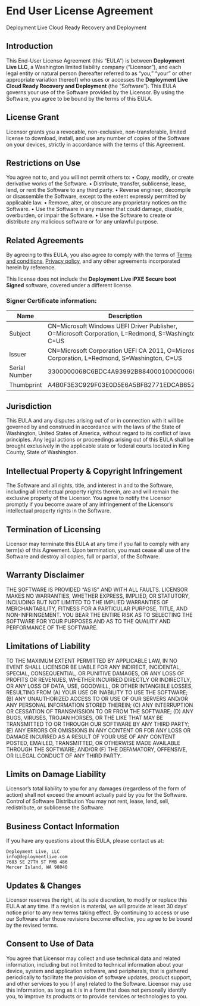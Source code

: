 # End User License Agreement 

Deployment Live Cloud Ready Recovery and Deployment

## Introduction

This End-User License Agreement (this “EULA”) is between **Deployment Live LLC**, a Washington limited liability company (“Licensor”), and each legal entity or natural person (hereafter referred to as “you,” “your” or other appropriate variation thereof) who uses or accesses the **Deployment Live Cloud Ready Recovery and Deployment** (the “Software”). This EULA governs your use of the Software provided by the Licensor. By using the Software, you agree to be bound by the terms of this EULA.

## License Grant
Licensor grants you a revocable, non-exclusive, non-transferable, limited license to download, install, and use any number of copies of the Software on your devices, strictly in accordance with the terms of this Agreement.

## Restrictions on Use
You agree not to, and you will not permit others to:
•	Copy, modify, or create derivative works of the Software.
•	Distribute, transfer, sublicense, lease, lend, or rent the Software to any third party.
•	Reverse engineer, decompile or disassemble the Software, except to the extent expressly permitted by applicable law.
•	Remove, alter, or obscure any proprietary notices on the Software.
•	Use the Software in any manner that could damage, disable, overburden, or impair the Software.
•	Use the Software to create or distribute any malicious software or for any unlawful purpose.

## Related Agreements
By agreeing to this EULA, you also agree to comply with the terms of [Terms and conditions](https://deploymentlive.com/legal.html), [Privacy policy](https://deploymentlive.com/legal.html), and any other agreements incorporated herein by reference.

This license does not include the **Deployment Live iPXE Secure boot Signed** software, covered under a different license. 

### Signer Certificate information:

|Name|Description|
|----|-----------|
|Subject|CN=Microsoft Windows UEFI Driver Publisher, O=Microsoft Corporation, L=Redmond, S=Washington, C=US|
|Issuer|CN=Microsoft Corporation UEFI CA 2011, O=Microsoft Corporation, L=Redmond, S=Washington, C=US|
|Serial Number|3300000068C6BDC4A93992B884000100000068|
|Thumbprint|A4B0F3E3C929F03E0D5E6A5BFB2771EDCAB652B0|

## Jurisdiction
This EULA and any disputes arising out of or in connection with it will be governed by and construed in accordance with the laws of the State of Washington, United States of America, without regard to its conflict of laws principles. Any legal actions or proceedings arising out of this EULA shall be brought exclusively in the applicable state or federal courts located in King County, State of Washington.

## Intellectual Property & Copyright Infringement
The Software and all rights, title, and interest in and to the Software, including all intellectual property rights therein, are and will remain the exclusive property of the Licensor. You agree to notify the Licensor promptly if you become aware of any infringement of the Licensor’s intellectual property rights in the Software.

## Termination of Licensing
Licensor may terminate this EULA at any time if you fail to comply with any term(s) of this Agreement. Upon termination, you must cease all use of the Software and destroy all copies, full or partial, of the Software.

## Warranty Disclaimer
THE SOFTWARE IS PROVIDED “AS IS” AND WITH ALL FAULTS. LICENSOR MAKES NO WARRANTIES, WHETHER EXPRESS, IMPLIED, OR STATUTORY, INCLUDING BUT NOT LIMITED TO THE IMPLIED WARRANTIES OF MERCHANTABILITY, FITNESS FOR A PARTICULAR PURPOSE, TITLE, AND NON-INFRINGEMENT. YOU BEAR THE ENTIRE RISK AS TO SELECTING THE SOFTWARE FOR YOUR PURPOSES AND AS TO THE QUALITY AND PERFORMANCE OF THE SOFTWARE.

## Limitations of Liability
TO THE MAXIMUM EXTENT PERMITTED BY APPLICABLE LAW, IN NO EVENT SHALL LICENSOR BE LIABLE FOR ANY INDIRECT, INCIDENTAL, SPECIAL, CONSEQUENTIAL, OR PUNITIVE DAMAGES, OR ANY LOSS OF PROFITS OR REVENUES, WHETHER INCURRED DIRECTLY OR INDIRECTLY, OR ANY LOSS OF DATA, USE, GOODWILL, OR OTHER INTANGIBLE LOSSES, RESULTING FROM (A) YOUR USE OR INABILITY TO USE THE SOFTWARE; (B) ANY UNAUTHORIZED ACCESS TO OR USE OF OUR SERVERS AND/OR ANY PERSONAL INFORMATION STORED THEREIN; (C) ANY INTERRUPTION OR CESSATION OF TRANSMISSION TO OR FROM THE SOFTWARE; (D) ANY BUGS, VIRUSES, TROJAN HORSES, OR THE LIKE THAT MAY BE TRANSMITTED TO OR THROUGH OUR SOFTWARE BY ANY THIRD PARTY; (E) ANY ERRORS OR OMISSIONS IN ANY CONTENT OR FOR ANY LOSS OR DAMAGE INCURRED AS A RESULT OF YOUR USE OF ANY CONTENT POSTED, EMAILED, TRANSMITTED, OR OTHERWISE MADE AVAILABLE THROUGH THE SOFTWARE; AND/OR (F) THE DEFAMATORY, OFFENSIVE, OR ILLEGAL CONDUCT OF ANY THIRD PARTY.

## Limits on Damage Liability
Licensor’s total liability to you for any damages (regardless of the form of action) shall not exceed the amount actually paid by you for the Software.
Control of Software Distribution
You may not rent, lease, lend, sell, redistribute, or sublicense the Software.

## Business Contact Information
If you have any questions about this EULA, please contact us at:
```
Deployment Live, LLC
info@deploymentlive.com
7683 SE 27TH ST PMB 486
Mercer Island, WA 98040
```

## Updates & Changes
Licensor reserves the right, at its sole discretion, to modify or replace this EULA at any time. If a revision is material, we will provide at least 30 days’ notice prior to any new terms taking effect. By continuing to access or use our Software after those revisions become effective, you agree to be bound by the revised terms.

## Consent to Use of Data
You agree that Licensor may collect and use technical data and related information, including but not limited to technical information about your device, system and application software, and peripherals, that is gathered periodically to facilitate the provision of software updates, product support, and other services to you (if any) related to the Software. Licensor may use this information, as long as it is in a form that does not personally identify you, to improve its products or to provide services or technologies to you.
